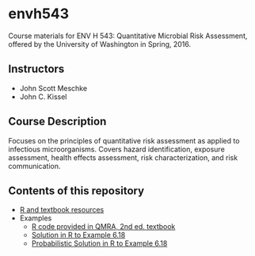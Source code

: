 # envh543

Course materials for ENV H 543: Quantitative Microbial Risk Assessment,
offered by the University of Washington in Spring, 2016.

## Instructors

* John Scott Meschke
* John C. Kissel

## Course Description

Focuses on the principles of quantitative risk assessment as applied to 
infectious microorganisms. Covers hazard identification, exposure assessment, 
health effects assessment, risk characterization, and risk communication. 

## Contents of this repository

- [R and textbook resources](R_and_textbook_resources_ENVH-543.md)
- Examples
    * [R code provided in QMRA, 2nd ed. textbook](QMRA_R_Code.md)
    * [Solution in R to Example 6.18](ex0618.md)
    * [Probabilistic Solution in R to Example 6.18](ex0618prob.md)
